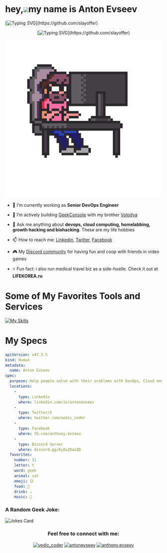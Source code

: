 hey,![](https://user-images.githubusercontent.com/18350557/176309783-0785949b-9127-417c-8b55-ab5a4333674e.gif)my name is Anton Evseev
=========================================================================================================================================

[![Typing SVG](https://readme-typing-svg.demolab.com?font=Fira+Code&pause=1000&color=e11d48&center=true&width=435&lines=DevOps\SRE/Cloud+Engineer.)](https://github.com/slayoffer)

<div align="center">

[![Typing SVG](https://readme-typing-svg.demolab.com?font=Fira+Code&pause=1000&color=e11d48&center=true&width=435&lines=DevOps%5CSRE%2FCloud+Engineer.)](https://github.com/slayoffer)

</div>


<div align="center">
  <img src="giphy.gif" alt="Your GIF Description">
</div>

- 🌱 I’m currently working as **Senior DevOps Engineer**

- 🚀 I’m actively building [GeekConsole](https://geekconsole.app/) with my brother [Volodya](https://github.com/vVolodya/)

- 💬 Ask me anything about **devops, cloud computing, homelabbing, growth hacking and biohacking**. These are my life hobbies

- 📫 How to reach me: [Linkedin](https://linkedin.com/in/antonevseev), [Twitter](https://twitter.com/vedic_coder), [Facebook](https://fb.com/anthony.evseev)

- 🎮 My [Discord community](https://discord.gg/Aj8uZXaxZD) for having fun and coop with friends in video games

- ⚡ Fun fact: i also run medical travel biz as a side-hustle. Check it out at **LIFEKOREA.ru**

# Some of My Favorites Tools and Services

[![My Skills](https://skillicons.dev/icons?i=linux,raspberrypi,md,bash,powershell,ansible,py,go,nodejs,aws,azure,gcp,netlify,docker,kubernetes,openshift,openstack,dynamodb,mongodb,redis,postgres,mysql,github,gitlab,grafana,prometheus,jenkins,maven,nginx,prisma,figma,html,css,wordpress,gatsby,ps,pr,ae,unity,unreal,androidstudio,vim,neovim,atom,vscode)](https://github.com/slayoffer)

# My Specs

```yaml
apiVersion: v47.3.5
kind: Human
metadata:
  name: Anton Evseev
spec:
  purpose: Help people solve with their problems with DevOps, Cloud and Health
  locations:
    - 
      type: Linkedin
      where: linkedin.com/in/antonevseev
    - 
      type: Twitter/X
      where: twitter.com/vedic_coder
    - 
      type: Facebook
      where: fb.com/anthony.evseev
    -
      type: Discord Server
      where: discord.gg/Aj8uZXaxZD
  favorites:
    number: 11
    letter: t
    word: geek
    animal: cat
    emoji: 😉
    food: 🍕
    drink: ☕
    music: 🎸
```

<h3 align="left">A Random Geek Joke:</h3>

![Jokes Card](https://readme-jokes.vercel.app/api?hideBorder&theme=cobalt&qColor=%23944bcc&aColor=%23bbdb51)

<h3 align="center">Feel free to connect with me:</h3>
<p align="center">
<a href="https://twitter.com/vedic_coder" target="blank"><img align="center" src="https://raw.githubusercontent.com/rahuldkjain/github-profile-readme-generator/master/src/images/icons/Social/twitter.svg" alt="vedic_coder" height="30" width="40" /></a>
<a href="https://linkedin.com/in/antonevseev" target="blank"><img align="center" src="https://raw.githubusercontent.com/rahuldkjain/github-profile-readme-generator/master/src/images/icons/Social/linked-in-alt.svg" alt="antonevseev" height="30" width="40" /></a>
<a href="https://fb.com/anthony.evseev" target="blank"><img align="center" src="https://raw.githubusercontent.com/rahuldkjain/github-profile-readme-generator/master/src/images/icons/Social/facebook.svg" alt="anthony.evseev" height="30" width="40" /></a>
</p>
